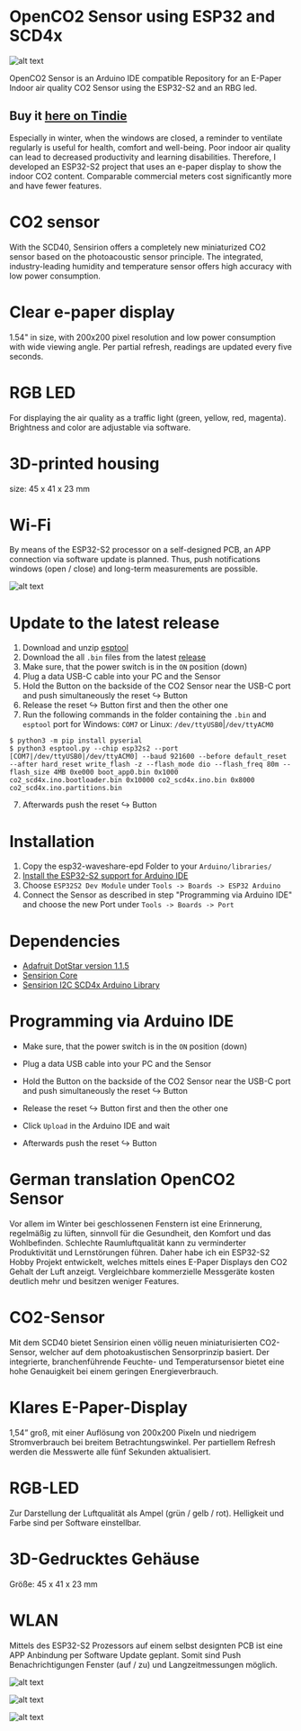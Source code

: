 # OpenCO2 Sensor using ESP32 and SCD4x

![alt text](https://github.com/davidkreidler/OpenCO2_Sensor/raw/main/pictures/Header.png)
 
OpenCO2 Sensor is an Arduino IDE compatible Repository for an E-Paper Indoor air quality CO2 Sensor using the ESP32-S2 and an RBG led.

## Buy it [here on Tindie](https://www.tindie.com/products/davidkreidler/open-co2-sensor/)

Especially in winter, when the windows are closed, a reminder to ventilate regularly is useful for health, 
comfort and well-being. Poor indoor air quality can lead to decreased productivity and learning disabilities.
Therefore, I developed an ESP32-S2 project that uses an e-paper display to show the indoor CO2 content. 
Comparable commercial meters cost significantly more and have fewer features.

# CO2 sensor
With the SCD40, Sensirion offers a completely new miniaturized CO2 sensor based on the photoacoustic sensor principle.
The integrated, industry-leading humidity and temperature sensor offers high accuracy with low power consumption.

# Clear e-paper display
1.54" in size, with 200x200 pixel resolution and low power consumption with wide viewing angle. Per partial refresh, readings are updated every five seconds.

# RGB LED
For displaying the air quality as a traffic light (green, yellow, red, magenta). Brightness and color are adjustable via software.

# 3D-printed housing
size: 45 x 41 x 23 mm 

# Wi-Fi
By means of the ESP32-S2 processor on a self-designed PCB, an APP connection via software update is planned.
Thus, push notifications windows (open / close) and long-term measurements are possible.

![alt text](https://github.com/davidkreidler/OpenCO2_Sensor/raw/main/pictures/header2.png)

# Update to the latest release

1. Download and unzip [esptool](https://github.com/espressif/esptool)
2. Download the all `.bin` files from the latest [release](https://github.com/davidkreidler/OpenCO2_Sensor/releases)
3. Make sure, that the power switch is in the `ON` position (down)
4. Plug a data USB-C cable into your PC and the Sensor
5. Hold the Button on the backside of the CO2 Sensor near the USB-C port and push simultaneously the reset ↪️ Button
6. Release the reset ↪️ Button first and then the other one
7. Run the following commands in the folder containing the `.bin` and `esptool`
   port for Windows: `COM7` or Linux: `/dev/ttyUSB0`|`/dev/ttyACM0`
```
$ python3 -m pip install pyserial
$ python3 esptool.py --chip esp32s2 --port [COM7|/dev/ttyUSB0|/dev/ttyACM0] --baud 921600 --before default_reset --after hard_reset write_flash -z --flash_mode dio --flash_freq 80m --flash_size 4MB 0xe000 boot_app0.bin 0x1000 co2_scd4x.ino.bootloader.bin 0x10000 co2_scd4x.ino.bin 0x8000 co2_scd4x.ino.partitions.bin
```
7. Afterwards push the reset ↪️ Button

# Installation

1. Copy the esp32-waveshare-epd Folder to your `Arduino/libraries/`
2. [Install the ESP32-S2 support for Arduino IDE](https://espressif-docs.readthedocs-hosted.com/projects/arduino-esp32/en/latest/installing.html)
3. Choose `ESP32S2 Dev Module` under `Tools -> Boards -> ESP32 Arduino`
4. Connect the Sensor as described in step "Programming via Arduino IDE" and choose the new Port under `Tools -> Boards -> Port`

# Dependencies

* [Adafruit DotStar version 1.1.5](https://github.com/adafruit/Adafruit_DotStar/tree/1.1.5)
* [Sensirion Core](https://github.com/Sensirion/arduino-core)
* [Sensirion I2C SCD4x Arduino Library](https://github.com/Sensirion/arduino-i2c-scd4x)

# Programming via Arduino IDE

* Make sure, that the power switch is in the `ON` position (down)
* Plug a data USB cable into your PC and the Sensor
* Hold the Button on the backside of the CO2 Sensor near the USB-C port and push simultaneously the reset ↪️ Button
* Release the reset ↪️ Button first and then the other one

* Click `Upload` in the Arduino IDE and wait
* Afterwards push the reset ↪️ Button

# German translation OpenCO2 Sensor

Vor allem im Winter bei geschlossenen Fenstern ist eine Erinnerung, regelmäßig zu lüften, sinnvoll für die Gesundheit, 
den Komfort und das Wohlbefinden. Schlechte Raumluftqualität kann zu verminderter Produktivität und Lernstörungen führen.
Daher habe ich ein ESP32-S2 Hobby Projekt entwickelt, welches mittels eines E-Paper Displays den CO2 Gehalt der Luft anzeigt. 
Vergleichbare kommerzielle Messgeräte kosten deutlich mehr und besitzen weniger Features.

# CO2-Sensor
Mit dem SCD40 bietet Sensirion einen völlig neuen miniaturisierten CO2-Sensor, welcher auf dem photoakustischen Sensorprinzip basiert.
Der integrierte, branchenführende Feuchte- und Temperatursensor bietet eine hohe Genauigkeit bei einem geringen Energieverbrauch.

# Klares E-Paper-Display
1,54” groß, mit einer Auflösung von 200x200 Pixeln und niedrigem Stromverbrauch bei breitem Betrachtungswinkel. Per partiellem Refresh werden die Messwerte alle fünf Sekunden aktualisiert.

# RGB-LED
Zur Darstellung der Luftqualität als Ampel (grün / gelb / rot). Helligkeit und Farbe sind per Software einstellbar.

# 3D-Gedrucktes Gehäuse
Größe: 45 x 41 x 23 mm

# WLAN
Mittels des ESP32-S2 Prozessors auf einem selbst designten PCB ist eine APP Anbindung per Software Update geplant.
Somit sind Push Benachrichtigungen Fenster (auf / zu) und Langzeitmessungen möglich.

![alt text](https://github.com/davidkreidler/OpenCO2_Sensor/raw/main/pictures/animation.gif)

![alt text](https://github.com/davidkreidler/OpenCO2_Sensor/raw/main/pictures/schematic.png)

![alt text](https://github.com/davidkreidler/OpenCO2_Sensor/raw/main/pictures/pcb.png)
